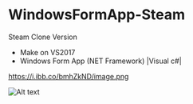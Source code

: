 # WindowsFormApp-Steam
Steam Clone Version 
- Make on VS2017
- Windows Form App (NET Framework) |Visual c#|

https://i.ibb.co/bmhZkND/image.png

![Alt text](https://i.ibb.co/bmhZkND/image.png "Screenshot")


